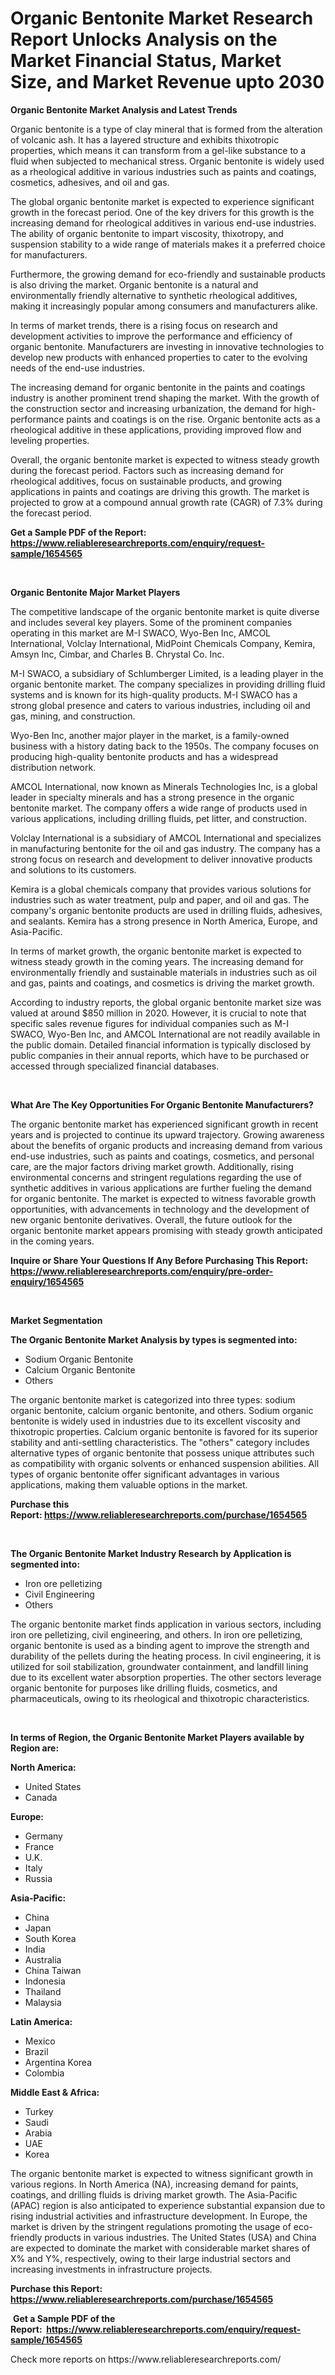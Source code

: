 <p><h1>Organic Bentonite Market Research Report Unlocks Analysis on the Market Financial Status, Market Size, and Market Revenue upto 2030</h1></p><p><strong>Organic Bentonite Market Analysis and Latest Trends</strong></p>
<p><p>Organic bentonite is a type of clay mineral that is formed from the alteration of volcanic ash. It has a layered structure and exhibits thixotropic properties, which means it can transform from a gel-like substance to a fluid when subjected to mechanical stress. Organic bentonite is widely used as a rheological additive in various industries such as paints and coatings, cosmetics, adhesives, and oil and gas.</p><p>The global organic bentonite market is expected to experience significant growth in the forecast period. One of the key drivers for this growth is the increasing demand for rheological additives in various end-use industries. The ability of organic bentonite to impart viscosity, thixotropy, and suspension stability to a wide range of materials makes it a preferred choice for manufacturers.</p><p>Furthermore, the growing demand for eco-friendly and sustainable products is also driving the market. Organic bentonite is a natural and environmentally friendly alternative to synthetic rheological additives, making it increasingly popular among consumers and manufacturers alike.</p><p>In terms of market trends, there is a rising focus on research and development activities to improve the performance and efficiency of organic bentonite. Manufacturers are investing in innovative technologies to develop new products with enhanced properties to cater to the evolving needs of the end-use industries.</p><p>The increasing demand for organic bentonite in the paints and coatings industry is another prominent trend shaping the market. With the growth of the construction sector and increasing urbanization, the demand for high-performance paints and coatings is on the rise. Organic bentonite acts as a rheological additive in these applications, providing improved flow and leveling properties.</p><p>Overall, the organic bentonite market is expected to witness steady growth during the forecast period. Factors such as increasing demand for rheological additives, focus on sustainable products, and growing applications in paints and coatings are driving this growth. The market is projected to grow at a compound annual growth rate (CAGR) of 7.3% during the forecast period.</p></p>
<p><strong>Get a Sample PDF of the Report:&nbsp; <a href="https://www.reliableresearchreports.com/enquiry/request-sample/1654565">https://www.reliableresearchreports.com/enquiry/request-sample/1654565</a></strong></p>
<p>&nbsp;</p>
<p><strong>Organic Bentonite Major Market Players</strong></p>
<p><p>The competitive landscape of the organic bentonite market is quite diverse and includes several key players. Some of the prominent companies operating in this market are M-I SWACO, Wyo-Ben Inc, AMCOL International, Volclay International, MidPoint Chemicals Company, Kemira, Amsyn Inc, Cimbar, and Charles B. Chrystal Co. Inc.</p><p>M-I SWACO, a subsidiary of Schlumberger Limited, is a leading player in the organic bentonite market. The company specializes in providing drilling fluid systems and is known for its high-quality products. M-I SWACO has a strong global presence and caters to various industries, including oil and gas, mining, and construction. </p><p>Wyo-Ben Inc, another major player in the market, is a family-owned business with a history dating back to the 1950s. The company focuses on producing high-quality bentonite products and has a widespread distribution network. </p><p>AMCOL International, now known as Minerals Technologies Inc, is a global leader in specialty minerals and has a strong presence in the organic bentonite market. The company offers a wide range of products used in various applications, including drilling fluids, pet litter, and construction.</p><p>Volclay International is a subsidiary of AMCOL International and specializes in manufacturing bentonite for the oil and gas industry. The company has a strong focus on research and development to deliver innovative products and solutions to its customers.</p><p>Kemira is a global chemicals company that provides various solutions for industries such as water treatment, pulp and paper, and oil and gas. The company's organic bentonite products are used in drilling fluids, adhesives, and sealants. Kemira has a strong presence in North America, Europe, and Asia-Pacific.</p><p>In terms of market growth, the organic bentonite market is expected to witness steady growth in the coming years. The increasing demand for environmentally friendly and sustainable materials in industries such as oil and gas, paints and coatings, and cosmetics is driving the market growth.</p><p>According to industry reports, the global organic bentonite market size was valued at around $850 million in 2020. However, it is crucial to note that specific sales revenue figures for individual companies such as M-I SWACO, Wyo-Ben Inc, and AMCOL International are not readily available in the public domain. Detailed financial information is typically disclosed by public companies in their annual reports, which have to be purchased or accessed through specialized financial databases.</p></p>
<p>&nbsp;</p>
<p><strong>What Are The Key Opportunities For Organic Bentonite Manufacturers?</strong></p>
<p><p>The organic bentonite market has experienced significant growth in recent years and is projected to continue its upward trajectory. Growing awareness about the benefits of organic products and increasing demand from various end-use industries, such as paints and coatings, cosmetics, and personal care, are the major factors driving market growth. Additionally, rising environmental concerns and stringent regulations regarding the use of synthetic additives in various applications are further fueling the demand for organic bentonite. The market is expected to witness favorable growth opportunities, with advancements in technology and the development of new organic bentonite derivatives. Overall, the future outlook for the organic bentonite market appears promising with steady growth anticipated in the coming years.</p></p>
<p><strong>Inquire or Share Your Questions If Any Before Purchasing This Report: <a href="https://www.reliableresearchreports.com/enquiry/pre-order-enquiry/1654565">https://www.reliableresearchreports.com/enquiry/pre-order-enquiry/1654565</a></strong></p>
<p>&nbsp;</p>
<p><strong>Market Segmentation</strong></p>
<p><strong>The Organic Bentonite Market Analysis by types is segmented into:</strong></p>
<p><ul><li>Sodium Organic Bentonite</li><li>Calcium Organic Bentonite</li><li>Others</li></ul></p>
<p><p>The organic bentonite market is categorized into three types: sodium organic bentonite, calcium organic bentonite, and others. Sodium organic bentonite is widely used in industries due to its excellent viscosity and thixotropic properties. Calcium organic bentonite is favored for its superior stability and anti-settling characteristics. The "others" category includes alternative types of organic bentonite that possess unique attributes such as compatibility with organic solvents or enhanced suspension abilities. All types of organic bentonite offer significant advantages in various applications, making them valuable options in the market.</p></p>
<p><strong>Purchase this Report:&nbsp;<a href="https://www.reliableresearchreports.com/purchase/1654565">https://www.reliableresearchreports.com/purchase/1654565</a></strong></p>
<p>&nbsp;</p>
<p><strong>The Organic Bentonite Market Industry Research by Application is segmented into:</strong></p>
<p><ul><li>Iron ore pelletizing</li><li>Civil Engineering</li><li>Others</li></ul></p>
<p><p>The organic bentonite market finds application in various sectors, including iron ore pelletizing, civil engineering, and others. In iron ore pelletizing, organic bentonite is used as a binding agent to improve the strength and durability of the pellets during the heating process. In civil engineering, it is utilized for soil stabilization, groundwater containment, and landfill lining due to its excellent water absorption properties. The other sectors leverage organic bentonite for purposes like drilling fluids, cosmetics, and pharmaceuticals, owing to its rheological and thixotropic characteristics.</p></p>
<p>&nbsp;</p>
<p><strong>In terms of Region, the Organic Bentonite Market Players available by Region are:</strong></p>
<p>
    <p> <strong> North America: </strong>
        <ul>
            <li>United States</li>
            <li>Canada</li>
        </ul>
        </p> 
    <p> <strong> Europe: </strong>
        <ul>
            <li>Germany</li>
            <li>France</li>
            <li>U.K.</li>
            <li>Italy</li>
            <li>Russia</li>
        </ul>
        </p> 
    <p> <strong> Asia-Pacific: </strong>
        <ul>
            <li>China</li>
            <li>Japan</li>
            <li>South Korea</li>
            <li>India</li>
            <li>Australia</li>
            <li>China Taiwan</li>
            <li>Indonesia</li>
            <li>Thailand</li>
            <li>Malaysia</li>
        </ul>
        </p> 
    <p> <strong> Latin America: </strong>
        <ul>
            <li>Mexico</li>
            <li>Brazil</li>
            <li>Argentina Korea</li>
            <li>Colombia</li>
        </ul>
        </p> 
    <p> <strong> Middle East & Africa: </strong>
        <ul>
            <li>Turkey</li>
            <li>Saudi</li>
            <li>Arabia</li>
            <li>UAE</li>
            <li>Korea</li>
        </ul>
    </p>
    </p>
<p><p>The organic bentonite market is expected to witness significant growth in various regions. In North America (NA), increasing demand for paints, coatings, and drilling fluids is driving market growth. The Asia-Pacific (APAC) region is also anticipated to experience substantial expansion due to rising industrial activities and infrastructure development. In Europe, the market is driven by the stringent regulations promoting the usage of eco-friendly products in various industries. The United States (USA) and China are expected to dominate the market with considerable market shares of X% and Y%, respectively, owing to their large industrial sectors and increasing investments in infrastructure projects.</p></p>
<p><strong>Purchase this Report: <a href="https://www.reliableresearchreports.com/purchase/1654565">https://www.reliableresearchreports.com/purchase/1654565</a></strong></p>
<p>&nbsp;<strong>Get a Sample PDF of the Report:&nbsp;&nbsp;<a href="https://www.reliableresearchreports.com/enquiry/request-sample/1654565">https://www.reliableresearchreports.com/enquiry/request-sample/1654565</a></strong></p>
<p><strong></strong></p>
<p>Check more reports on https://www.reliableresearchreports.com/</p>